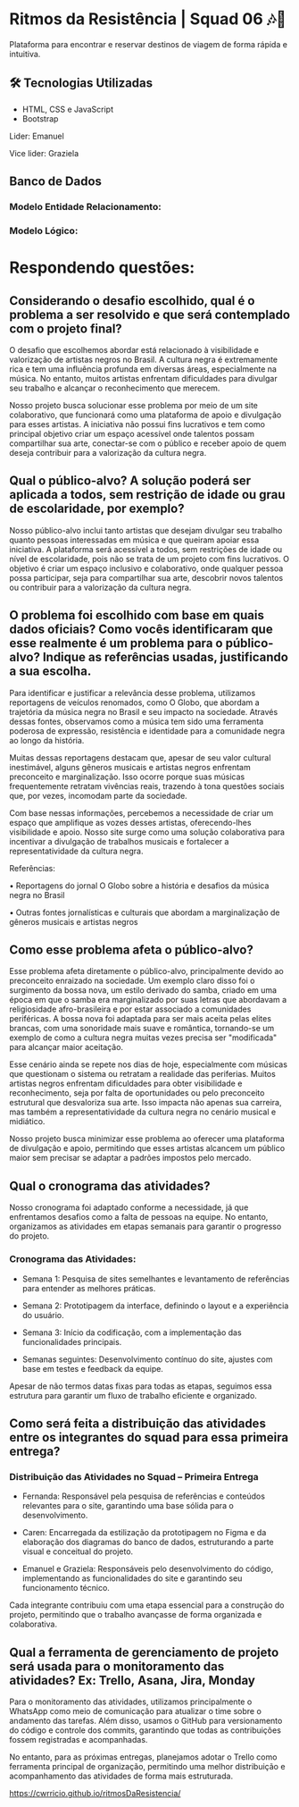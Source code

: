 # Ritmos da Resistência | Squad 06 🎶🎷 
Plataforma para encontrar e reservar destinos de viagem de forma rápida e intuitiva.


## 🛠️ Tecnologias Utilizadas  
- HTML, CSS e JavaScript  
- Bootstrap

Lider:
Emanuel 

Vice lider:
Graziela 

## Banco de Dados
### Modelo Entidade Relacionamento:


### Modelo Lógico:



# Respondendo questões: 

## Considerando o desafio escolhido, qual é o problema a ser resolvido e que será contemplado com o projeto final?  

O desafio que escolhemos abordar está relacionado à visibilidade e valorização de artistas negros no Brasil. A cultura negra é extremamente rica e tem uma influência profunda em diversas áreas, especialmente na música. No entanto, muitos artistas enfrentam dificuldades para divulgar seu trabalho e alcançar o reconhecimento que merecem.

Nosso projeto busca solucionar esse problema por meio de um site colaborativo, que funcionará como uma plataforma de apoio e divulgação para esses artistas. A iniciativa não possui fins lucrativos e tem como principal objetivo criar um espaço acessível onde talentos possam compartilhar sua arte, conectar-se com o público e receber apoio de quem deseja contribuir para a valorização da cultura negra.



## Qual o público-alvo? A solução poderá ser aplicada a todos, sem restrição de idade ou grau de escolaridade, por exemplo?  

Nosso público-alvo inclui tanto artistas que desejam divulgar seu trabalho quanto pessoas interessadas em música e que queiram apoiar essa iniciativa. A plataforma será acessível a todos, sem restrições de idade ou nível de escolaridade, pois não se trata de um projeto com fins lucrativos. O objetivo é criar um espaço inclusivo e colaborativo, onde qualquer pessoa possa participar, seja para compartilhar sua arte, descobrir novos talentos ou contribuir para a valorização da cultura negra.



## O problema foi escolhido com base em quais dados oficiais? Como vocês identificaram que esse realmente é um problema para o público-alvo? Indique as referências usadas, justificando a sua escolha. 

Para identificar e justificar a relevância desse problema, utilizamos reportagens de veículos renomados, como O Globo, que abordam a trajetória da música negra no Brasil e seu impacto na sociedade. Através dessas fontes, observamos como a música tem sido uma ferramenta poderosa de expressão, resistência e identidade para a comunidade negra ao longo da história.

Muitas dessas reportagens destacam que, apesar de seu valor cultural inestimável, alguns gêneros musicais e artistas negros enfrentam preconceito e marginalização. Isso ocorre porque suas músicas frequentemente retratam vivências reais, trazendo à tona questões sociais que, por vezes, incomodam parte da sociedade.

Com base nessas informações, percebemos a necessidade de criar um espaço que amplifique as vozes desses artistas, oferecendo-lhes visibilidade e apoio. Nosso site surge como uma solução colaborativa para incentivar a divulgação de trabalhos musicais e fortalecer a representatividade da cultura negra.

Referências:

• Reportagens do jornal O Globo sobre a história e desafios da música negra no Brasil

• Outras fontes jornalísticas e culturais que abordam a marginalização de gêneros musicais e artistas negros


## Como esse problema afeta o público-alvo? 

Esse problema afeta diretamente o público-alvo, principalmente devido ao preconceito enraizado na sociedade. Um exemplo claro disso foi o surgimento da bossa nova, um estilo derivado do samba, criado em uma época em que o samba era marginalizado por suas letras que abordavam a religiosidade afro-brasileira e por estar associado a comunidades periféricas. A bossa nova foi adaptada para ser mais aceita pelas elites brancas, com uma sonoridade mais suave e romântica, tornando-se um exemplo de como a cultura negra muitas vezes precisa ser "modificada" para alcançar maior aceitação.

Esse cenário ainda se repete nos dias de hoje, especialmente com músicas que questionam o sistema ou retratam a realidade das periferias. Muitos artistas negros enfrentam dificuldades para obter visibilidade e reconhecimento, seja por falta de oportunidades ou pelo preconceito estrutural que desvaloriza sua arte. Isso impacta não apenas sua carreira, mas também a representatividade da cultura negra no cenário musical e midiático.

Nosso projeto busca minimizar esse problema ao oferecer uma plataforma de divulgação e apoio, permitindo que esses artistas alcancem um público maior sem precisar se adaptar a padrões impostos pelo mercado.




## Qual o cronograma das atividades?  
Nosso cronograma foi adaptado conforme a necessidade, já que enfrentamos desafios como a falta de pessoas na equipe. No entanto, organizamos as atividades em etapas semanais para garantir o progresso do projeto.

### Cronograma das Atividades:

- Semana 1: Pesquisa de sites semelhantes e levantamento de referências para entender as melhores práticas.

- Semana 2: Prototipagem da interface, definindo o layout e a experiência do usuário.

- Semana 3: Início da codificação, com a implementação das funcionalidades principais.

- Semanas seguintes: Desenvolvimento contínuo do site, ajustes com base em testes e feedback da equipe.

Apesar de não termos datas fixas para todas as etapas, seguimos essa estrutura para garantir um fluxo de trabalho eficiente e organizado.


## Como será feita a distribuição das atividades entre os integrantes do squad para essa primeira entrega?  

### Distribuição das Atividades no Squad – Primeira Entrega

- Fernanda: Responsável pela pesquisa de referências e conteúdos relevantes para o site, garantindo uma base sólida para o desenvolvimento.

- Caren: Encarregada da estilização da prototipagem no Figma e da elaboração dos diagramas do banco de dados, estruturando a parte visual e conceitual do projeto.

- Emanuel e Graziela: Responsáveis pelo desenvolvimento do código, implementando as funcionalidades do site e garantindo seu funcionamento técnico.

Cada integrante contribuiu com uma etapa essencial para a construção do projeto, permitindo que o trabalho avançasse de forma organizada e colaborativa.

## Qual a ferramenta de gerenciamento de projeto será usada para o monitoramento das atividades? Ex: Trello, Asana, Jira, Monday

Para o monitoramento das atividades, utilizamos principalmente o WhatsApp como meio de comunicação para atualizar o time sobre o andamento das tarefas. Além disso, usamos o GitHub para versionamento do código e controle dos commits, garantindo que todas as contribuições fossem registradas e acompanhadas.

No entanto, para as próximas entregas, planejamos adotar o Trello como ferramenta principal de organização, permitindo uma melhor distribuição e acompanhamento das atividades de forma mais estruturada.

 


https://cwrricio.github.io/ritmosDaResistencia/
